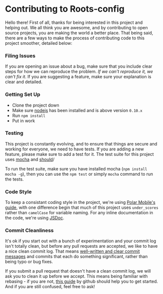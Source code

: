 
# Contributing to Roots-config

Hello there! First of all, thanks for being interested in this project and helping out. We all think you are awesome, and by contributing to open source projects, you are making the world a better place. That being said, there are a few ways to make the process of contributing code to this project smoother, detailed below:

### Filing Issues

If you are opening an issue about a bug, make sure that you include clear steps for how we can reproduce the problem. _If we can't reproduce it, we can't fix it_. If you are suggesting a feature, make sure your explanation is clear and detailed.

### Getting Set Up

- Clone the project down
- Make sure [nodejs](http://nodejs.org) has been installed and is above version `0.10.x`
- Run `npm install`
- Put in work

### Testing

This project is constantly evolving, and to ensure that things are secure and working for everyone, we need to have tests. If you are adding a new feature, please make sure to add a test for it. The test suite for this project uses [mocha](http://visionmedia.github.io/mocha/) and [should](https://github.com/visionmedia/should.js/)/

To run the test suite, make sure you have installed mocha (`npm install mocha -g`), then you can use the `npm test` or simply `mocha` command to run the tests.

### Code Style

To keep a consistant coding style in the project, we're using [Polar Mobile's guide](https://github.com/polarmobile/coffeescript-style-guide), with one difference begin that much of this project uses `under_scores` rather than `camelCase` for variable naming. For any inline documentation in the code, we're using [JSDoc](http://usejsdoc.org/).

### Commit Cleanliness

It's ok if you start out with a bunch of experimentation and your commit log isn't totally clean, but before any pull requests are accepted, we like to have a nice clean commit log. That means [well-written and clear commit messages](http://tbaggery.com/2008/04/19/a-note-about-git-commit-messages.html) and commits that each do something significant, rather than being typo or bug fixes.

If you submit a pull request that doesn't have a clean commit log, we will ask you to clean it up before we accept. This means being familiar with rebasing - if you are not, [this guide](https://help.github.com/articles/interactive-rebase) by github should help you to get started. And if you are still confused, feel free to ask!
